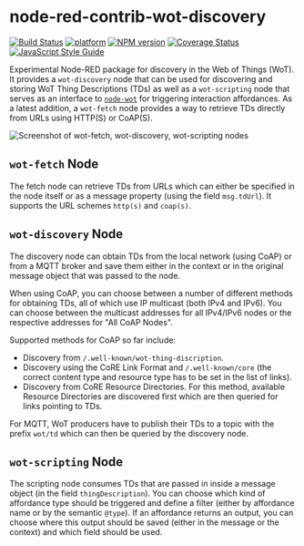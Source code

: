 node-red-contrib-wot-discovery
=====================
[![Build Status](https://github.com/namib-project/node-red-contrib-wot-discovery/actions/workflows/npm-test.yml/badge.svg)](https://github.com/namib-project/node-red-contrib-wot-discovery/actions/workflows/npm-test.yml)
[![platform](https://img.shields.io/badge/platform-Node--RED-red)](https://flows.nodered.org/node/node-red-contrib-wot-discovery)
[![NPM version](https://badge.fury.io/js/node-red-contrib-wot-discovery.svg)](https://www.npmjs.com/package/node-red-contrib-wot-discovery)
[![Coverage Status](https://coveralls.io/repos/github/namib-project/node-red-contrib-wot-discovery/badge.svg?branch=main)](https://coveralls.io/github/namib-project/node-red-contrib-wot-discovery?branch=main)
[![JavaScript Style Guide](https://img.shields.io/badge/code_style-standard-brightgreen.svg)](https://standardjs.com)

Experimental Node-RED package for discovery in the Web of Things (WoT).
It provides a `wot-discovery` node that can be used for discovering and storing WoT Thing Descriptions (TDs) as well as a `wot-scripting` node that serves as an interface to [`node-wot`](https://github.com/eclipse/thingweb.node-wot) for triggering interaction affordances.
As a latest addition, a `wot-fetch` node provides a way to retrieve TDs directly from URLs using HTTP(S) or CoAP(S).

![Screenshot of wot-fetch, wot-discovery, wot-scripting nodes](https://user-images.githubusercontent.com/12641361/132991809-14778a9a-08a6-4762-aafd-4a5cbc5c25a6.png)

## `wot-fetch` Node

The fetch node can retrieve TDs from URLs which can either be specified in the node itself or as a message property (using the field `msg.tdUrl`).
It supports the URL schemes `http(s)` and `coap(s)`.

## `wot-discovery` Node

The discovery node can obtain TDs from the local network (using CoAP) or from a MQTT broker and save them either in the context or in the original message object that was passed to the node.

When using CoAP, you can choose between a number of different methods for obtaining TDs, all of which use IP multicast (both IPv4 and IPv6).
You can choose between the multicast addresses for all IPv4/IPv6 nodes or the respective addresses for "All CoAP Nodes".

Supported methods for CoAP so far include:

- Discovery from `/.well-known/wot-thing-discription`.
- Discovery using the CoRE Link Format and `/.well-known/core` (the correct content type and resource type has to be set in the list of links).
- Discovery from CoRE Resource Directories. For this method, available Resource Directories are discovered first which are then queried for links pointing to TDs.

For MQTT, WoT producers have to publish their TDs to a topic with the prefix `wot/td` which can then be queried by the discovery node.

## `wot-scripting` Node

The scripting node consumes TDs that are passed in inside a message object (in the field `thingDescription`).
You can choose which kind of affordance type should be triggered and define a filter (either by affordance name or by the semantic `@type`).
If an affordance returns an output, you can choose where this output should be saved (either in the message or the context) and which field should be used.

